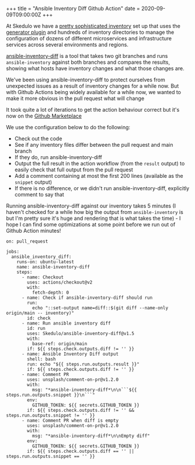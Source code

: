 +++
title = "Ansible Inventory Diff Github Action"
date = 2020-09-09T09:00:00Z
+++

At Skedulo we have a [pretty sophisticated inventory](/2017/10/31/making-the-most-of-inventory.html)
set up that uses the [generator plugin](/2017/11/01/generating-inventory.html)
and hundreds of inventory directories to manage the configuration of dozens of
different microservices and infrastructure services across several environments and regions.

[ansible-inventory-diff](https://github.com/Skedulo/ansible-inventory-diff) is a tool
that takes two git branches and runs `ansible-inventory` against both branches and compares
the results, showing what hosts have inventory changes and what those changes are.

We've been using ansible-inventory-diff to
protect ourselves from unexpected issues as a result of inventory changes for
a while now. But with Github Actions being widely available for a while now,
we wanted to make it more obvious in the pull request what will change

It took quite a lot of iterations to get the action behaviour correct
but it's now on the [Github Marketplace](https://github.com/marketplace/actions/ansible-inventory-diff)

We use the configuration below to do the following:

* Check out the code
* See if any inventory files differ between the pull request and main branch
* If they do, run ansible-inventory-diff
* Output the full result in the action workflow (from the `result` output) to easily check
  that full output from the pull request
* Add a comment containing at most the first 200 lines (available as the `snippet` output)
* If there is no difference, or we didn't run ansible-inventory-diff, explicitly comment
  to say that

Running ansible-inventory-diff against our inventory takes 5 minutes
(I haven't checked for a while how big the output from `ansible-inventory` is but I'm pretty
sure it's huge and rendering that is what takes the time) - I hope I can find some optimizations
at some point before we run out of Github Action minutes!

```
on: pull_request

jobs:
  ansible_inventory_diff:
    runs-on: ubuntu-latest
    name: ansible-inventory-diff
    steps:
      - name: Checkout
        uses: actions/checkout@v2
        with:
          fetch-depth: 0
      - name: Check if ansible-inventory-diff should run
        run:
          echo "::set-output name=diff::$(git diff --name-only origin/main -- inventory)"
        id: check
      - name: Run ansible inventory diff
        id: run
        uses: Skedulo/ansible-inventory-diff@v1.5
        with:
          base-ref: origin/main
        if: ${{ steps.check.outputs.diff != '' }}
      - name: Ansible Inventory Diff output
        shell: bash
        run: echo "${{ steps.run.outputs.result }}"
        if: ${{ steps.check.outputs.diff != '' }}
      - name: Comment PR
        uses: unsplash/comment-on-pr@v1.2.0
        with:
          msg: "*ansible-inventory-diff*\n\n```${{ steps.run.outputs.snippet }}\n```"
        env:
          GITHUB_TOKEN: ${{ secrets.GITHUB_TOKEN }}
        if: ${{ steps.check.outputs.diff != '' && steps.run.outputs.snippet != '' }}
      - name: Comment PR when diff is empty
        uses: unsplash/comment-on-pr@v1.2.0
        with:
          msg: "*ansible-inventory-diff*\n\nEmpty diff"
        env:
          GITHUB_TOKEN: ${{ secrets.GITHUB_TOKEN }}
        if: ${{ steps.check.outputs.diff == '' || steps.run.outputs.snippet == '' }}
```
